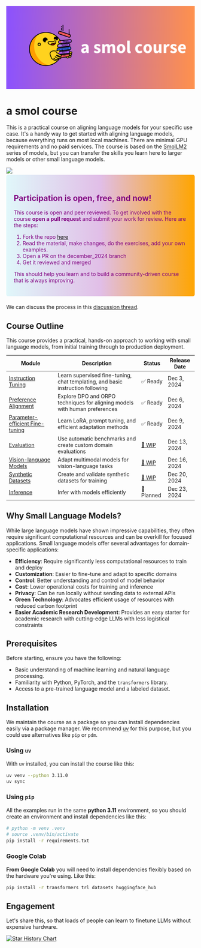 ![smolcourse image](./banner.png)

# a smol course

This is a practical course on aligning language models for your specific use case. It's a handy way to get started with aligning language models, because everything runs on most local machines. There are minimal GPU requirements and no paid services. The course is based on the [SmolLM2](https://github.com/huggingface/smollm/tree/main) series of models, but you can transfer the skills you learn here to larger models or other small language models.

<a href="http://hf.co/join/discord">
<img src="https://img.shields.io/badge/Discord-7289DA?&logo=discord&logoColor=white"/>
</a>

<div style="background: linear-gradient(to right, #e0f7fa, #e1bee7, orange); padding: 20px; border-radius: 5px; margin-bottom: 20px; color: purple;">
    <h2>Participation is open, free, and now!</h2>
    <p>This course is open and peer reviewed. To get involved with the course <strong>open a pull request</strong> and submit your work for review. Here are the steps:</p>
    <ol>
        <li>Fork the repo <a href="https://github.com/huggingface/smol-course/fork">here</a></li>
        <li>Read the material, make changes, do the exercises, add your own examples.</li>
        <li>Open a PR on the december_2024 branch</li>
        <li>Get it reviewed and merged</li>
    </ol>
    <p>This should help you learn and to build a community-driven course that is always improving.</p>
</div>

We can discuss the process in this [discussion thread](https://github.com/huggingface/smol-course/discussions/2#discussion-7602932).

## Course Outline

This course provides a practical, hands-on approach to working with small language models, from initial training through to production deployment.

| Module | Description | Status | Release Date |
|--------|-------------|---------|--------------|
| [Instruction Tuning](./1_instruction_tuning) | Learn supervised fine-tuning, chat templating, and basic instruction following | ✅ Ready | Dec 3, 2024 |
| [Preference Alignment](./2_preference_alignment) | Explore DPO and ORPO techniques for aligning models with human preferences | ✅ Ready  | Dec 6, 2024 |
| [Parameter-efficient Fine-tuning](./3_parameter_efficient_finetuning) | Learn LoRA, prompt tuning, and efficient adaptation methods | ✅ Ready | Dec 9, 2024 |
| [Evaluation](./4_evaluation) | Use automatic benchmarks and create custom domain evaluations | [🚧 WIP](https://github.com/huggingface/smol-course/issues/42) | Dec 13, 2024 |
| [Vision-language Models](./5_vision_language_models) | Adapt multimodal models for vision-language tasks | [🚧 WIP](https://github.com/huggingface/smol-course/issues/49) | Dec 16, 2024 |
| [Synthetic Datasets](./6_synthetic_datasets) | Create and validate synthetic datasets for training | [🚧 WIP](https://github.com/huggingface/smol-course/issues/83) | Dec 20, 2024 |
| [Inference](./7_inference) | Infer with models efficiently | 📝 Planned | Dec 23, 2024 |

## Why Small Language Models?

While large language models have shown impressive capabilities, they often require significant computational resources and can be overkill for focused applications. Small language models offer several advantages for domain-specific applications:

- **Efficiency**: Require significantly less computational resources to train and deploy
- **Customization**: Easier to fine-tune and adapt to specific domains
- **Control**: Better understanding and control of model behavior
- **Cost**: Lower operational costs for training and inference
- **Privacy**: Can be run locally without sending data to external APIs
- **Green Technology**: Advocates efficient usage of resources with reduced carbon footprint
- **Easier Academic Research Development**: Provides an easy starter for academic research with cutting-edge LLMs with less logistical constraints

## Prerequisites

Before starting, ensure you have the following:
- Basic understanding of machine learning and natural language processing.
- Familiarity with Python, PyTorch, and the `transformers` library.
- Access to a pre-trained language model and a labeled dataset.

## Installation

We maintain the course as a package so you can install dependencies easily via a package manager. We recommend [uv](https://github.com/astral-sh/uv) for this purpose, but you could use alternatives like `pip` or `pdm`.

### Using `uv`

With `uv` installed, you can install the course like this:

```bash
uv venv --python 3.11.0
uv sync
```

### Using `pip`

All the examples run in the same **python 3.11** environment, so you should create an environment and install dependencies like this:

```bash
# python -m venv .venv
# source .venv/bin/activate
pip install -r requirements.txt
```

### Google Colab

**From Google Colab** you will need to install dependencies flexibly based on the hardware you're using. Like this:

```bash
pip install -r transformers trl datasets huggingface_hub
```

## Engagement

Let's share this, so that loads of people can learn to finetune LLMs without expensive hardware.

[![Star History Chart](https://api.star-history.com/svg?repos=huggingface/smol-course&type=Date)](https://star-history.com/#huggingface/smol-course&Date)
